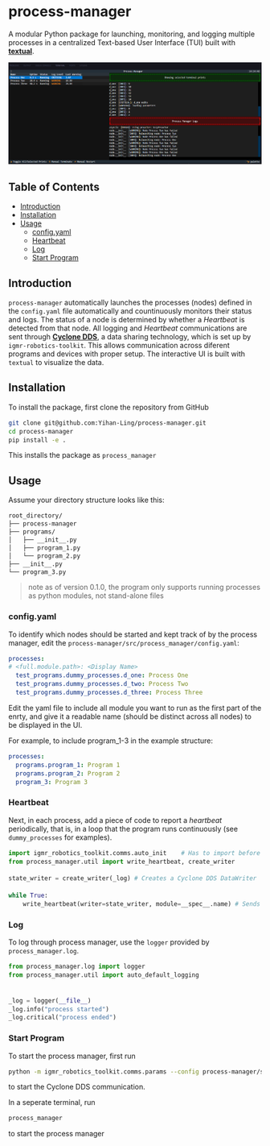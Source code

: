 # process-manager <!-- omit in toc -->
A modular Python package for launching, monitoring, and logging multiple processes in a centralized Text-based User Interface (TUI) built with [**textual**](https://textual.textualize.io/). 

![Process Manager View](assets\process_manager.png "Process Manager")

## Table of Contents <!-- omit in toc -->
- [Introduction](#introduction)
- [Installation](#installation)
- [Usage](#usage)
  - [config.yaml](#configyaml)
  - [Heartbeat](#heartbeat)
  - [Log](#log)
  - [Start Program](#start-program)

## Introduction
`process-manager` automatically launches the processes (nodes) defined in the `config.yaml` file automatically and countinuously monitors their status and logs. The status of a node is determined by whether a *Heartbeat* is detected from that node. All logging and *Heartbeat* communications are sent through [**Cyclone DDS**](https://cyclonedds.io/), a data sharing technology, which is set up by `igmr-robotics-toolkit`. This allows communication across diferent programs and devices with proper setup. The interactive UI is built with `textual` to visualize the data.

## Installation
To install the package, first clone the repository from GitHub
```bash
git clone git@github.com:Yihan-Ling/process-manager.git
cd process-manager
pip install -e .
```
This installs the package as `process_manager`

## Usage
Assume your directory structure looks like this: 
```
root_directory/
├── process-manager
├── programs/
│   ├── __init__.py
│   ├── program_1.py
│   └── program_2.py
├── __init__.py
└── program_3.py
```
> note as of version 0.1.0, the program only supports running processes as python modules, not stand-alone files

### config.yaml
To identify which nodes should be started and kept track of by the process manager, edit the `process-manager/src/process_manager/config.yaml`:

```yaml
processes:
# <full.module.path>: <Display Name>
  test_programs.dummy_processes.d_one: Process One
  test_programs.dummy_processes.d_two: Process Two
  test_programs.dummy_processes.d_three: Process Three
```
Edit the yaml file to include all module you want to run as the first part of the enrty, and give it a readable name (should be distinct across all nodes) to be displayed in the UI. 

For example, to include program_1-3 in the example structure:
```yaml
processes:
  programs.program_1: Program 1
  programs.program_2: Program 2
  program_3: Program 3
```
### Heartbeat
Next, in each process, add a piece of code to report a *heartbeat* periodically, that is, in a loop that the program runs continuously (see `dummy_processes` for examples). 

```python
import igmr_robotics_toolkit.comms.auto_init    # Has to import before CycloneDDS
from process_manager.util import write_heartbeat, create_writer

state_writer = create_writer(_log) # Creates a Cyclone DDS DataWriter

while True:
    write_heartbeat(writer=state_writer, module=__spec__.name) # Sends a heartbeat through the DataWriter
```
### Log
To log through process manager, use the `logger` provided by `process_manager.log`.

```python
from process_manager.log import logger
from process_manager.util import auto_default_logging 


_log = logger(__file__)
_log.info("process started")
_log.critical("process ended")
```
### Start Program
To start the process manager, first run 
```bash
python -m igmr_robotics_toolkit.comms.params --config process-manager/src/process_manager/config.yaml
```
to start the Cyclone DDS communication.

In a seperate terminal, run
```bash
process_manager
```
to start the process manager
